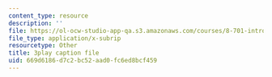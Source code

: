 ```yaml
---
content_type: resource
description: ''
file: https://ol-ocw-studio-app-qa.s3.amazonaws.com/courses/8-701-introduction-to-nuclear-and-particle-physics-fall-2020/669d6186d7c2bc52aad0fc6ed8bcf459_hgrhfkcXlAQ.srt
file_type: application/x-subrip
resourcetype: Other
title: 3play caption file
uid: 669d6186-d7c2-bc52-aad0-fc6ed8bcf459
---
```

